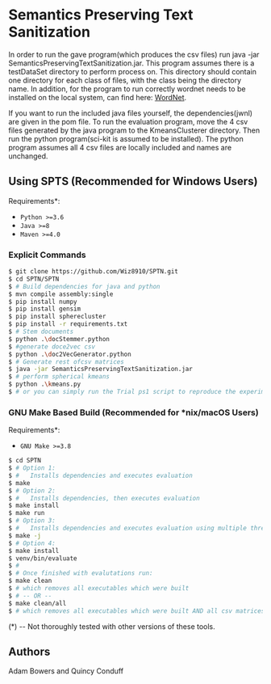 # Semantics Preserving Text Sanitization

In order to run the gave program(which produces the csv files) run java -jar SemanticsPreservingTextSanitization.jar. This program assumes there is a testDataSet directory to perform process on. This directory should contain one directory for each class of files, with the class being the directory name. In addition, for the program to run correctly wordnet needs to be installed on the local system, can find here: [WordNet](https://wordnet.princeton.edu/wordnet/download/current-version/).  

If you want to run the included java files yourself, the dependencies(jwnl) are given in the pom file. To run the evaluation program, move the 4 csv files generated by the java program to the KmeansClusterer directory. Then run the python program(sci-kit is assumed to be installed). The python program assumes all 4 csv files are locally included and names are unchanged.  

## Using SPTS (Recommended for Windows Users)

Requirements*:

- `Python >=3.6`
- `Java >=8`
- `Maven >=4.0`

### Explicit Commands

```bash
$ git clone https://github.com/Wiz8910/SPTN.git
$ cd SPTN/SPTN
$ # Build dependencies for java and python
$ mvn compile assembly:single
$ pip install numpy
$ pip install gensim
$ pip install spherecluster
$ pip install -r requirements.txt
$ # Stem documents
$ python .\docStemmer.python
$ #generate doce2vec csv
$ python .\doc2VecGenerator.python
$ # Generate rest ofcsv matrices
$ java -jar SemanticsPreservingTextSanitization.jar
$ # perform spherical kmeans
$ python .\kmeans.py
$ # or you can simply run the Trial ps1 script to reproduce the experiment
```

### GNU Make Based Build (Recommended for *nix/macOS Users)

Requirements*:

- `GNU Make >=3.8`

```bash
$ cd SPTN
$ # Option 1:
$ #   Installs dependencies and executes evaluation
$ make
$ # Option 2:
$ #   Installs dependencies, then executes evaluation
$ make install
$ make run
$ # Option 3:
$ #   Installs dependencies and executes evaluation using multiple threads
$ make -j
$ # Option 4:
$ make install
$ venv/bin/evaluate
$ #
$ # Once finished with evalutations run:
$ make clean
$ # which removes all executables which were built
$ # -- OR --
$ make clean/all
$ # which removes all executables which were built AND all csv matrices
```

(*) -- Not thoroughly tested with other versions of these tools.

## Authors

Adam Bowers and Quincy Conduff

